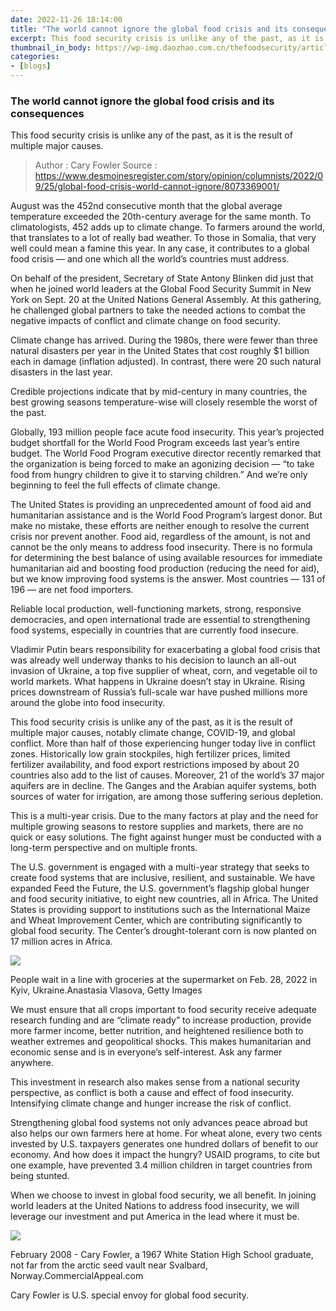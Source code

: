 ```yaml
---
date: 2022-11-26 18:14:00
title: "The world cannot ignore the global food crisis and its consequences"
excerpt: This food security crisis is unlike any of the past, as it is the result of multiple major causes.
thumbnail_in_body: https://wp-img.daozhao.com.cn/thefoodsecurity/article/d14fb34b-badb-4f41-85bb-0d403d72f2c8-GTY_1238828893.webp
categories:
- [blogs]
---
```


### The world cannot ignore the global food crisis and its consequences ###

This food security crisis is unlike any of the past, as it is the result of multiple major causes.

> Author : Cary Fowler
> Source : https://www.desmoinesregister.com/story/opinion/columnists/2022/09/25/global-food-crisis-world-cannot-ignore/8073369001/

August was the 452nd consecutive month that the global average temperature exceeded the 20th-century average for the same month. To climatologists, 452 adds up to climate change. To farmers around the world, that translates to a lot of really bad weather. To those in Somalia, that very well could mean a famine this year. In any case, it contributes to a global food crisis — and one which all the world’s countries must address.

On behalf of the president, Secretary of State Antony Blinken did just that when he joined world leaders at the Global Food Security Summit in New York on Sept. 20 at the United Nations General Assembly. At this gathering, he challenged global partners to take the needed actions to combat the negative impacts of conflict and climate change on food security.

Climate change has arrived. During the 1980s, there were fewer than three natural disasters per year in the United States that cost roughly $1 billion each in damage (inflation adjusted). In contrast, there were 20 such natural disasters in the last year.

Credible projections indicate that by mid-century in many countries, the best growing seasons temperature-wise will closely resemble the worst of the past.

Globally, 193 million people face acute food insecurity. This year’s projected budget shortfall for the World Food Program exceeds last year’s entire budget. The World Food Program executive director recently remarked that the organization is being forced to make an agonizing decision — “to take food from hungry children to give it to starving children.” And we’re only beginning to feel the full effects of climate change.

The United States is providing an unprecedented amount of food aid and humanitarian assistance and is the World Food Program’s largest donor. But make no mistake, these efforts are neither enough to resolve the current crisis nor prevent another. Food aid, regardless of the amount, is not and cannot be the only means to address food insecurity. There is no formula for determining the best balance of using available resources for immediate humanitarian aid and boosting food production (reducing the need for aid), but we know improving food systems is the answer. Most countries — 131 of 196 — are net food importers.

Reliable local production, well-functioning markets, strong, responsive democracies, and open international trade are essential to strengthening food systems, especially in countries that are currently food insecure.

Vladimir Putin bears responsibility for exacerbating a global food crisis that was already well underway thanks to his decision to launch an all-out invasion of Ukraine, a top five supplier of wheat, corn, and vegetable oil to world markets. What happens in Ukraine doesn’t stay in Ukraine. Rising prices downstream of Russia’s full-scale war have pushed millions more around the globe into food insecurity.

This food security crisis is unlike any of the past, as it is the result of multiple major causes, notably climate change, COVID-19, and global conflict. More than half of those experiencing hunger today live in conflict zones. Historically low grain stockpiles, high fertilizer prices, limited fertilizer availability, and food export restrictions imposed by about 20 countries also add to the list of causes. Moreover, 21 of the world’s 37 major aquifers are in decline. The Ganges and the Arabian aquifer systems, both sources of water for irrigation, are among those suffering serious depletion.

This is a multi-year crisis. Due to the many factors at play and the need for multiple growing seasons to restore supplies and markets, there are no quick or easy solutions. The fight against hunger must be conducted with a long-term perspective and on multiple fronts.

The U.S. government is engaged with a multi-year strategy that seeks to create food systems that are inclusive, resilient, and sustainable. We have expanded Feed the Future, the U.S. government’s flagship global hunger and food security initiative, to eight new countries, all in Africa. The United States is providing support to institutions such as the International Maize and Wheat Improvement Center, which are contributing significantly to global food security. The Center’s drought-tolerant corn is now planted on 17 million acres in Africa.

![](https://wp-img.daozhao.com.cn/thefoodsecurity/article/d14fb34b-badb-4f41-85bb-0d403d72f2c8-GTY_1238828893.webp)
<p class="_image_caption">People wait in a line with groceries at the supermarket on Feb. 28, 2022 in Kyiv, Ukraine.<span class="extra">Anastasia Vlasova, Getty Images</span></p>

We must ensure that all crops important to food security receive adequate research funding and are “climate ready” to increase production, provide more farmer income, better nutrition, and heightened resilience both to weather extremes and geopolitical shocks. This makes humanitarian and economic sense and is in everyone’s self-interest. Ask any farmer anywhere.

This investment in research also makes sense from a national security perspective, as conflict is both a cause and effect of food insecurity. Intensifying climate change and hunger increase the risk of conflict.

Strengthening global food systems not only advances peace abroad but also helps our own farmers here at home. For wheat alone, every two cents invested by U.S. taxpayers generates one hundred dollars of benefit to our economy. And how does it impact the hungry? USAID programs, to cite but one example, have prevented 3.4 million children in target countries from being stunted.

When we choose to invest in global food security, we all benefit. In joining world leaders at the United Nations to address food insecurity, we will leverage our investment and put America in the lead where it must be.

![](https://wp-img.daozhao.com.cn/thefoodsecurity/article/77a54f58-5e24-40bb-9b09-42f4693d3a20-Cary_Fowler2007_2236237.webp)
<p class="_image_caption">February 2008 - Cary Fowler, a 1967 White Station High School graduate, not far from the arctic seed vault near Svalbard, Norway.<span class="extra">CommercialAppeal.com</span></p>

Cary Fowler is U.S. special envoy for global food security.
